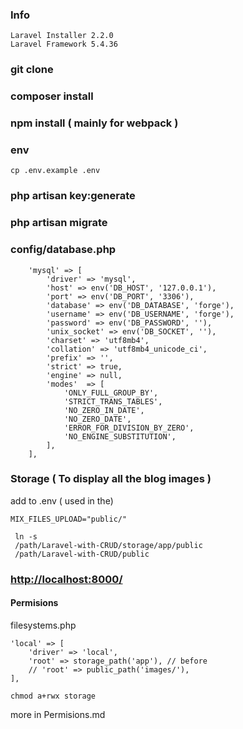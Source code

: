 ### Info

```
Laravel Installer 2.2.0
Laravel Framework 5.4.36
```


### git clone


### composer install

### npm install ( mainly for webpack )


### env 

```
cp .env.example .env
```


### php artisan key:generate

### php artisan migrate


### config/database.php
```
	'mysql' => [
		'driver' => 'mysql',
		'host' => env('DB_HOST', '127.0.0.1'),
		'port' => env('DB_PORT', '3306'),
		'database' => env('DB_DATABASE', 'forge'),
		'username' => env('DB_USERNAME', 'forge'),
		'password' => env('DB_PASSWORD', ''),
		'unix_socket' => env('DB_SOCKET', ''),
		'charset' => 'utf8mb4',
		'collation' => 'utf8mb4_unicode_ci',
		'prefix' => '',
		'strict' => true,
		'engine' => null,
		'modes'  => [
			'ONLY_FULL_GROUP_BY',
			'STRICT_TRANS_TABLES',
			'NO_ZERO_IN_DATE',
			'NO_ZERO_DATE',
			'ERROR_FOR_DIVISION_BY_ZERO',
			'NO_ENGINE_SUBSTITUTION',
		],
	],
```
### Storage ( To display all the blog images )

add to .env ( used in the)
```
MIX_FILES_UPLOAD="public/"
```

```
 ln -s 
 /path/Laravel-with-CRUD/storage/app/public 
 /path/Laravel-with-CRUD/public 
```

### [http://localhost:8000/](url)


#### Permisions 

filesystems.php

```
'local' => [
	'driver' => 'local',
	'root' => storage_path('app'), // before
	// 'root' => public_path('images/'),
],

chmod a+rwx storage 
```

more in Permisions.md

